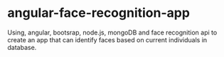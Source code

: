 # angular-face-recognition-app
 Using, angular, bootsrap, node.js, mongoDB and face recognition api to create an app that can identify faces based on current individuals in database.
